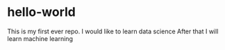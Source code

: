 # hello-world
This is my first ever repo.
I would like to learn data science 
After that I will learn machine learning
